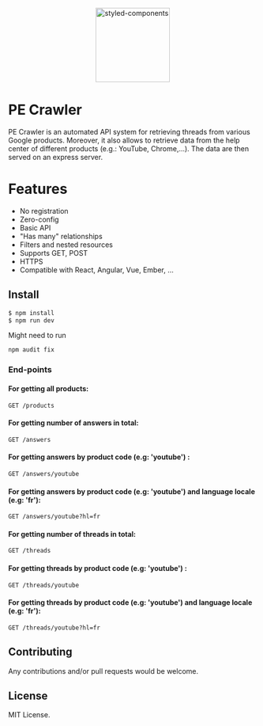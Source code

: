 <br />
<div align="center">
  <img alt="styled-components" src="https://www.gstatic.com/alkali/apps/bento/images/characters.png" height="150px" />
</div>

# PE Crawler

PE Crawler is an automated API system for retrieving threads from various Google products.
Moreover, it also allows to retrieve data from the help center of different products (e.g.: YouTube, Chrome,...).
The data are then served on an express server.

# Features 

* No registration
* Zero-config
* Basic API
* "Has many" relationships
* Filters and nested resources
* Supports GET, POST
* HTTPS
* Compatible with React, Angular, Vue, Ember, ...

## Install

```bash
$ npm install
$ npm run dev
```

Might need to run
```
npm audit fix
```

### End-points

#### For getting all products:
```
GET /products
```

#### For getting number of answers in total:
```
GET /answers
```

#### For getting answers by product code (e.g: 'youtube') :
```
GET /answers/youtube
```

#### For getting answers by product code (e.g: 'youtube') and language locale (e.g: 'fr'):
```
GET /answers/youtube?hl=fr 
```

#### For getting number of threads in total:
```
GET /threads
```

#### For getting threads by product code (e.g: 'youtube') :
```
GET /threads/youtube
```

#### For getting threads by product code (e.g: 'youtube') and language locale (e.g: 'fr'):
```
GET /threads/youtube?hl=fr 
```

## Contributing

Any contributions and/or pull requests would be welcome.

## License

MIT License.
